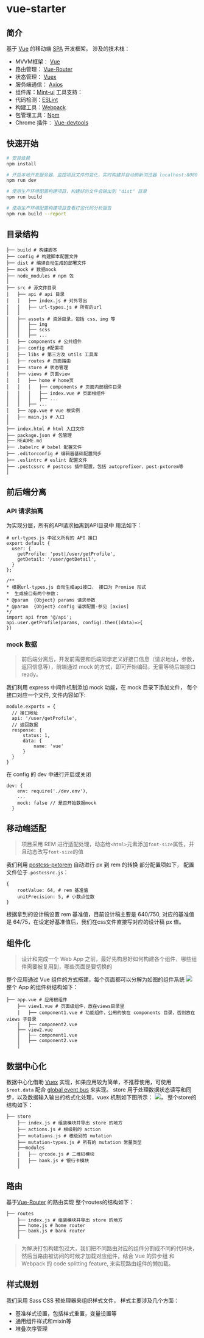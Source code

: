 # vue-starter

## 简介
基于 [Vue](https://github.com/vuejs/vue) 的移动端 [SPA](http://baike.baidu.com/item/SPA/17536313) 开发框架。
涉及的技术栈：
- MVVM框架：  [Vue](https://github.com/vuejs/vue)
- 路由管理：  [Vue-Router](https://github.com/vuejs/vue-router)
- 状态管理： [Vuex](https://github.com/vuejs/vuex)
- 服务端通信： [Axios](https://github.com/mzabriskie/axios)
- 组件库：[Mint-ui](https://github.com/ElemeFE/mint-ui)
工具支持：
- 代码检测：[ESLint](http://eslint.org/)
- 构建工具：[Webpack](https://webpack.js.org/)
- 包管理工具：[Npm](https://www.npmjs.com/)
- Chrome 插件： [Vue-devtools](https://github.com/vuejs/vue-devtools)

## 快速开始

``` bash
# 安装依赖
npm install

# 开启本地开发服务器，监控项目文件的变化，实时构建并自动刷新浏览器 localhost:8080
npm run dev

# 使用生产环境配置构建项目，构建好的文件会输出到 "dist" 目录
npm run build

# 使用生产环境配置构建项目查看打包代码分析报告
npm run build --report
```

## 目录结构
```shell
├── build # 构建脚本
├── config # 构建脚本配置文件
├── dist # 编译自动生成的部署文件
├── mock # 数据mock
├── node_modules # npm 包
│
├── src # 源文件目录
│   ├── api # api 目录
│   │   ├── index.js # 对外导出
│   │   ├── url-types.js # 所有的url
│   │   
│   ├── assets # 资源目录，包括 css、img 等
│   │   ├── img
│   │   ├── scss
│   │   ├── ...
│   ├── components # 公共组件
│   ├── config #配置项
│   ├── libs # 第三方及 utils 工具库
│   ├── routes # 页面路由
│   ├── store # 状态管理
│   ├── views # 页面view
│   │   ├── home # home页
│   │   │   ├── components # 页面内部组件目录
│   │   │   ├── index.vue # 页面根组件
│   │   │   ├── ...
│   │   ├── ...
│   ├── app.vue # vue 根实例
│   ├── main.js # 入口
│
├── index.html # html 入口文件
├── package.json # 包管理
├── README.md
├── .babelrc # babel 配置文件
├── .editorconfig # 编辑器基础配置同步
├── .eslintrc # eslint 配置文件
├── .postcssrc # postcss 插件配置，包括 autoprefixer、post-pxtorem等
│
```
## 前后端分离
### API 请求抽离
为实现分层，所有的API请求抽离到API目录中
用法如下：
```
# url-types.js 中定义所有的 API 接口
export default {
  user: {
    getProfile: 'post|/user/getProfile',
    getDetail: '/user/getDetail',
  }
};

/**
* 根据url-types.js 自动生成api接口， 接口为 Promise 形式
*  生成接口有两个参数：
* @param  {Object} params 请求参数
* @param  {Object} config 请求配置-参见 [axios]
*/ 
import api from '@/api';
api.user.getProfile(params, config).then((data)=>{
})
```
### mock 数据
>   前后端分离后，开发前需要和后端同学定义好接口信息（请求地址，参数，返回信息等），前端通过 mock 的方式，即可开始编码，无需等待后端接口 ready。

我们利用 express 中间件机制添加 mock 功能，在 mock 目录下添加文件， 每个接口对应一个文件, 文件内容如下:
```
module.exports = {
  // 接口地址
  api: '/user/getProfile',
  // 返回数据
  response: {
      status: 1,
      data: {
          name: 'vue'
      }
  }
}
```
在 config 的 dev 中进行开启或关闭
```
dev: {
    env: require('./dev.env'),
    ...
    mock: false // 是否开始数据mock
  }
```
## 移动端适配
>   项目采用 REM 进行适配处理，动态给`<html>`元素添加`font-size`属性，并且动态改写`font-size`的值

我们利用 [postcss-pxtorem](https://github.com/cuth/postcss-pxtorem) 自动进行 px 到 rem 的转换
部分配置项如下， 配置文件位于`.postcssrc.js`：
```
{
    rootValue: 64, # rem 基准值
    unitPrecision: 5, # 小数点位数
}
```
根据拿到的设计稿设置 rem 基准值，目前设计稿主要是 640/750, 对应的基准值是 64/75，在设定好基准值后，我们在css文件直接写对应的设计稿 px 值。
## 组件化
>   设计和完成一个 Web App 之前，最好先构思好如何构建各个组件，哪些组件需要被复用到，哪些页面是要切换的

整个应用通过 Vue 组件的方式搭建，每个页面都可以分解为如图的组件系统
![](https://user-gold-cdn.xitu.io/2016/11/29/d9aae7b58480c50e814d25742ef36eb2.png)
整个 App 的组件树结构如下：
```
├── app.vue # 应用根组件
    ├── view1.vue # 页面级组件，放在views目录里
    │   ├── component1.vue # 功能组件，公用的放在 components 目录，否则放在 views 子目录
    │   ├── component2.vue
    ├── view2.vue    
    │   ├── component1.vue
    │   ├── component2.vue
    │
```
## 数据中心化
数据中心化借助 [Vuex](https://github.com/vuejs/vuex) 实现，如果应用较为简单，不推荐使用，可使用 `$root.data` 配合 [global event bus](https://cn.vuejs.org/v2/guide/components.html#非父子组件通信) 来实现。
store 用于处理数据状态读写和同步，以及数据输入输出的格式化处理，vuex 机制如下图所示：
![](https://vuex.vuejs.org/zh-cn/images/vuex.png)，
整个store的结构如下：
```
├── store 
    ├── index.js # 组装模块并导出 store 的地方
    ├── actions.js # 根级别的 action
    ├── mutations.js # 根级别的 mutation
    ├── mutation-types.js # 所有的 mutation 常量类型
    ├──modules
    │   ├── qrcode.js # 二维码模块
    │   ├── bank.js # 银行卡模块
    │
```

## 路由
基于[Vue-Router](https://router.vuejs.org/zh-cn/index.html) 的路由实现
整个routes的结构如下：
```
├── routes
    ├── index.js # 组装模块并导出 store 的地方
    ├── home.js # home router
    ├── bank.js # bank router
    │
```
>   为解决打包构建包过大，我们把不同路由对应的组件分割成不同的代码块，然后当路由被访问的时候才加载对应组件，结合 Vue 的异步组 和 Webpack 的 code splitting feature, 来实现路由组件的懒加载。

## 样式规划
我们采用 Sass CSS 预处理器来组织样式文件， 样式主要涉及几个方面：
- 基准样式设置，包括样式重置，变量设置等
- 通用组件样式和mixin等
- 堆叠次序管理

